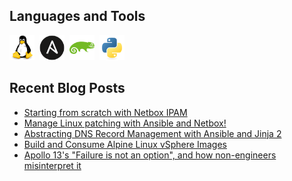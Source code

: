 ## Languages and Tools

<div>
    <img src="https://raw.githubusercontent.com/devicons/devicon/master/icons/linux/linux-original.svg" width="40" height="40"/>&nbsp;
    <img src="https://raw.githubusercontent.com/devicons/devicon/master/icons/ansible/ansible-original.svg" title="Ansible" alt="ansible" width="40" height="40"/>&nbsp;
    <img src="https://raw.githubusercontent.com/devicons/devicon/master/icons/opensuse/opensuse-original.svg" width="40" height="40"/>&nbsp;
    <img src="https://raw.githubusercontent.com/devicons/devicon/master/icons/python/python-original.svg" width="40" height="40"/>&nbsp;
</div>

## Recent Blog Posts

<!-- BLOG-POST-LIST:START -->
- [Starting from scratch with Netbox IPAM](https://dev.to/ngschmidt/starting-from-scratch-with-netbox-ipam-4afj)
- [Manage Linux patching with Ansible and Netbox!](https://dev.to/ngschmidt/manage-linux-patching-with-ansible-and-netbox-400d)
- [Abstracting DNS Record Management with Ansible and Jinja 2](https://dev.to/ngschmidt/abstracting-dns-record-management-with-ansible-and-jinja-2-7mf)
- [Build and Consume Alpine Linux vSphere Images](https://dev.to/ngschmidt/build-and-consume-alpine-linux-vsphere-images-3g78)
- [Apollo 13&#39;s &quot;Failure is not an option&quot;, and how non-engineers misinterpret it](https://dev.to/ngschmidt/apollo-13s-failure-is-not-an-option-and-how-non-engineers-misinterpret-it-4g2g)
<!-- BLOG-POST-LIST:END -->
